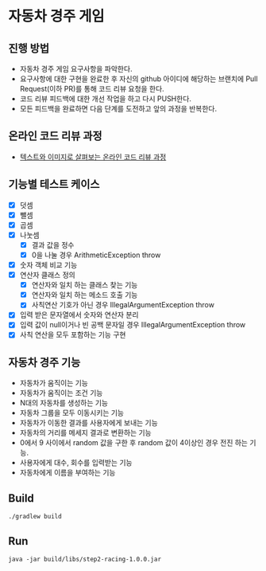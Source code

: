 # 자동차 경주 게임
## 진행 방법
* 자동차 경주 게임 요구사항을 파악한다.
* 요구사항에 대한 구현을 완료한 후 자신의 github 아이디에 해당하는 브랜치에 Pull Request(이하 PR)를 통해 코드 리뷰 요청을 한다.
* 코드 리뷰 피드백에 대한 개선 작업을 하고 다시 PUSH한다.
* 모든 피드백을 완료하면 다음 단계를 도전하고 앞의 과정을 반복한다.

## 온라인 코드 리뷰 과정
* [텍스트와 이미지로 살펴보는 온라인 코드 리뷰 과정](https://github.com/next-step/nextstep-docs/tree/master/codereview)

## 기능별 테스트 케이스
- [x] 덧셈
- [x] 뺄셈
- [x] 곱셈
- [x] 나눗셈
    - [x] 결과 값을 정수
    - [x] 0을 나눌 경우 ArithmeticException throw
- [x] 숫자 객체 비교 기능
- [x] 연산자 클래스 정의
    - [x] 연산자와 일치 하는 클래스 찾는 기능
    - [x] 연산자와 일치 하는 메소드 호출 기능
    - [x] 사칙연산 기호가 아닌 경우 IllegalArgumentException throw
- [x] 입력 받은 문자열에서 숫자와 연산자 분리
- [x] 입력 값이 null이거나 빈 공백 문자일 경우 IllegalArgumentException throw
- [x] 사칙 연산을 모두 포함하는 기능 구현

## 자동차 경주 기능
- 자동차가 움직이는 기능
- 자동차가 움직이는 조건 기능
- N대의 자동차를 생성하는 기능
- 자동차 그룹을 모두 이동시키는 기능
- 자동차가 이동한 결과를 사용자에게 보내는 기능
- 자동차의 거리를 메세지 결과로 변환하는 기능
- 0에서 9 사이에서 random 값을 구한 후 random 값이 4이상인 경우 전진 하는 기능.
- 사용자에게 대수, 회수를 입력받는 기능
- 자동차에게 이름을 부여하는 기능

## Build
```
./gradlew build
```

## Run
```
java -jar build/libs/step2-racing-1.0.0.jar
```
